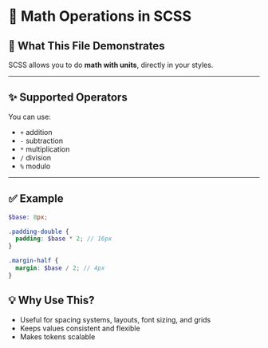 # 📘 Math Operations in SCSS

## 🧠 What This File Demonstrates

SCSS allows you to do **math with units**, directly in your styles.

---

## ✨ Supported Operators

You can use:

- `+` addition
- `-` subtraction
- `*` multiplication
- `/` division
- `%` modulo

---

## ✅ Example

```scss
$base: 8px;

.padding-double {
  padding: $base * 2; // 16px
}

.margin-half {
  margin: $base / 2; // 4px
}
```

## 💡 Why Use This?

- Useful for spacing systems, layouts, font sizing, and grids
- Keeps values consistent and flexible
- Makes tokens scalable
